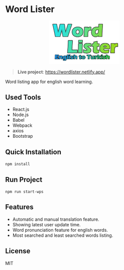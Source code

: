 # Word Lister
<p align="center">
  <img src="./logo.png" width="45%"/> 
</p>

> **Live project**: https://wordlister.netlify.app/

Word listing app for english word learning.

## Used Tools
- React.js
- Node.js
- Babel
- Webpack
- axios
- Bootstrap

## Quick Installation
```
npm install
```
## Run Project
```
npm run start-wps
```

## Features
- Automatic and manual translation feature.
- Showing latest user update time.
- Word pronunciation feature for english words.
- Most searched and least searched words listing.

## License
MIT

